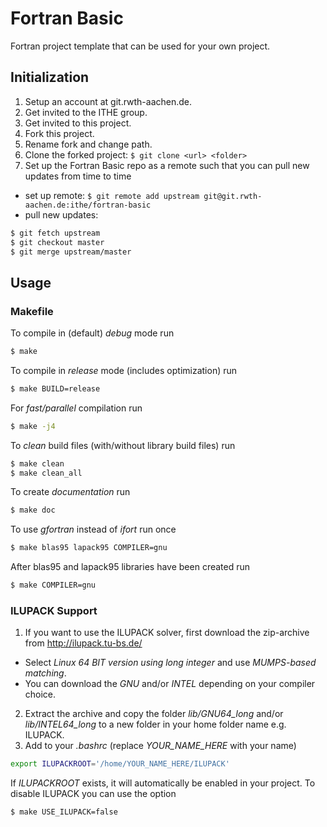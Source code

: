 # Fortran Basic

Fortran project template that can be used for your own project.

## Initialization
1. Setup an account at git.rwth-aachen.de.
2. Get invited to the ITHE group.
3. Get invited to this project.
4. Fork this project.
5. Rename fork and change path.
6. Clone the forked project: `$ git clone <url> <folder>`
7. Set up the Fortran Basic repo as a remote such that you can pull new updates from time to time
  * set up remote: `$ git remote add upstream git@git.rwth-aachen.de:ithe/fortran-basic`
  * pull new updates:
```bash
$ git fetch upstream
$ git checkout master
$ git merge upstream/master
```

## Usage
### Makefile
To compile in (default) *debug* mode run
```bash
$ make
```

To compile in *release* mode (includes optimization) run
```bash
$ make BUILD=release
```

For *fast/parallel* compilation run
```bash
$ make -j4
```

To *clean* build files (with/without library build files) run

```bash
$ make clean
$ make clean_all
```

To create *documentation* run
```bash
$ make doc
```

To use *gfortran* instead of *ifort* run once
```bash
$ make blas95 lapack95 COMPILER=gnu
```
After blas95 and lapack95 libraries have been created run
```bash
$ make COMPILER=gnu
```

### ILUPACK Support
1. If you want to use the ILUPACK solver, first download the zip-archive from http://ilupack.tu-bs.de/
  * Select *Linux 64 BIT version using long integer* and use *MUMPS-based matching*.
  * You can download the *GNU* and/or *INTEL* depending on your compiler choice.
2. Extract the archive and copy the folder *lib/GNU64_long* and/or *lib/INTEL64_long* to a new folder in your home folder name e.g. ILUPACK.
3. Add to your *.bashrc* (replace *YOUR_NAME_HERE* with your name)
  ```bash
  export ILUPACKROOT='/home/YOUR_NAME_HERE/ILUPACK'
  ```

If *ILUPACKROOT* exists, it will automatically be enabled in your project. To disable ILUPACK you can use the option
```bash
$ make USE_ILUPACK=false
```